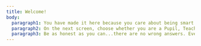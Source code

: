 ```yaml
---
title: Welcome!
body:
  paragraph1: You have made it here because you care about being smart and safe online. That’s a great beginning!
  paragraph2: On the next screen, choose whether you are a Pupil, Teacher or Leader at your school then answer the quiz that follows.
  paragraph3: Be as honest as you can...there are no wrong answers. Everything you say will help your school improve its cybersafety!
---
```


